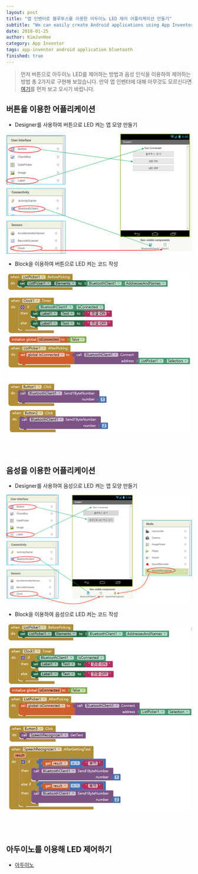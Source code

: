 ```yaml
---
layout: post
title: "앱 인벤터로 블루투스를 이용한 아두이노 LED 제어 어플리케이션 만들기"
subtitle: "We can easily create Android applications using App Inventor."
date: 2018-01-25
author: KimJunHee
category: App Inventor
tags: app-inventor android application bluetooth
finished: true
---
```


> 먼저 버튼으로 아두이노 LED를 제어하는 방법과 음성 인식을 이용하여 제어하는 방법 총 2가지로 구현해 보았습니다. 만약 앱 인벤터에 대해 아무것도 모르신다면 [여기](https://wnsgml972.github.io/wnsgml972.github.io/app%20inventor/app-inventor_start.html "app-inventor")를 먼저 보고 오시기 바랍니다.

## 버튼을 이용한 어플리케이션

* Designer를 사용하여 버튼으로 LED 켜는 앱 모양 만들기

![Git](/img/appInventor_bluetooth1.png "Designer")

* Block을 이용하여 버튼으로 LED 켜는 코드 작성

![Git](/img/appInventor_bluetooth2.png "Block")


<br/><br/>
## 음성을 이용한 어플리케이션

* Designer를 사용하여 음성으로 LED 켜는 앱 모양 만들기

![Git](/img/appInventor_bluetooth3.png "Designer")

* Block을 이용하여 음성으로 LED 켜는 코드 작성

![Git](/img/appInventor_bluetooth4.png "Block")

<br/><br/>
## 아두이노를 이용해 LED 제어하기
* [아두이노](https://wnsgml972.github.io/wnsgml972.github.io/arduino/arduino_bluetooth.html "app-inventor")
